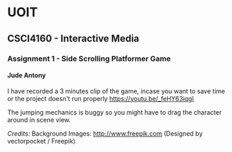# UOIT
## CSCI4160 - Interactive Media
### Assignment 1 - Side Scrolling Platformer Game
#### Jude Antony

I have recorded a 3 minutes clip of the game,
incase you want to save time or the project doesn't run properly
https://youtu.be/_feHY63iqgI

The jumping mechanics is buggy so you might have to drag the character around in
scene view.

*Credits:*
Background Images: http://www.freepik.com (Designed by vectorpocket / Freepik)


